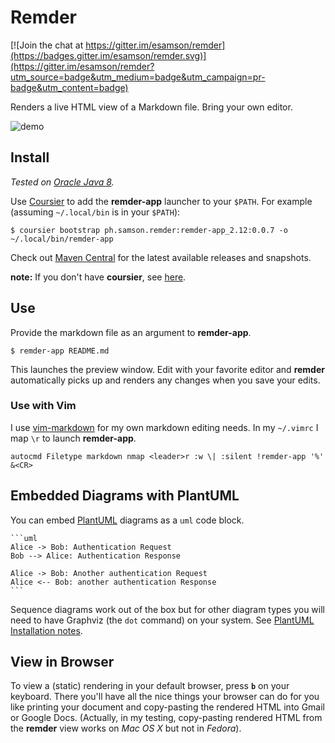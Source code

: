 # Remder

[![Join the chat at https://gitter.im/esamson/remder](https://badges.gitter.im/esamson/remder.svg)](https://gitter.im/esamson/remder?utm_source=badge&utm_medium=badge&utm_campaign=pr-badge&utm_content=badge)

Renders a live HTML view of a Markdown file. Bring your own editor.

![demo](https://esamson.github.io/remder/static/remder-demo.gif)

## Install

*Tested on [Oracle Java 8](http://www.oracle.com/technetwork/java/javase/downloads/index.html).*

Use [Coursier](https://github.com/coursier/coursier#generating-bootstrap-launchers)
to add the **remder-app** launcher to your `$PATH`. For example (assuming
`~/.local/bin` is in your `$PATH`):

```
$ coursier bootstrap ph.samson.remder:remder-app_2.12:0.0.7 -o ~/.local/bin/remder-app
```

Check out [Maven Central](https://search.maven.org/#search%7Cgav%7C1%7Cg%3A%22ph.samson.remder%22%20AND%20a%3A%22remder-app_2.12%22)
for the latest available releases and snapshots.

**note:** If you don't have **coursier**, see [here](https://github.com/coursier/coursier#command-line).

## Use

Provide the markdown file as an argument to **remder-app**.

```
$ remder-app README.md
```

This launches the preview window. Edit with your favorite editor and **remder**
automatically picks up and renders any changes when you save your edits.

### Use with Vim

I use [vim-markdown](https://github.com/plasticboy/vim-markdown) for my own
markdown editing needs. In my `~/.vimrc` I map `\r` to launch **remder-app**.

```
autocmd Filetype markdown nmap <leader>r :w \| :silent !remder-app '%' &<CR>
```

## Embedded Diagrams with PlantUML

You can embed [PlantUML](http://plantuml.com/) diagrams as a `uml` code block.

    ```uml
    Alice -> Bob: Authentication Request
    Bob --> Alice: Authentication Response

    Alice -> Bob: Another authentication Request
    Alice <-- Bob: another authentication Response
    ```

Sequence diagrams work out of the box but for other diagram types you will
need to have Graphviz (the `dot` command) on your system.
See [PlantUML Installation notes](http://plantuml.com/faq-install).

## View in Browser

To view a (static) rendering in your default browser, press **`b`** on your
keyboard. There you'll have all the nice things your browser can do for you
like printing your document and copy-pasting the rendered HTML into Gmail or
Google Docs. (Actually, in my testing, copy-pasting rendered HTML from the
**remder** view works on *Mac OS X* but not in *Fedora*).
